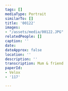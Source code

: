 ```yaml
---
tags: []
mediaType: Portrait
similarTo: []
title: '00122'
images:
- "/assets/media/00122.JPG"
relatedPeople: []
caption: ''
date: 
dateApprox: false
location: ''
description: ''
transcription: Mum & friend
paperId:
- Velox
- '117'

---
```

